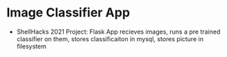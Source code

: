 # Image Classifier App

* ShellHacks 2021 Project: Flask App recieves images, runs a pre trained classifier on them, stores classificaiton in mysql, stores picture in filesystem